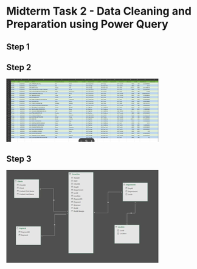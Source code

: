 
# Midterm Task 2 - Data Cleaning and Preparation using Power Query

## Step 1

## Step 2
<img src="Images/DATA.Cy.png" alt="Alt Text" Width="400" heigth="300">

## Step 3
<img src="Images/ERD.CY.png" alt="Alt Text" Width="400" heigth="300">



